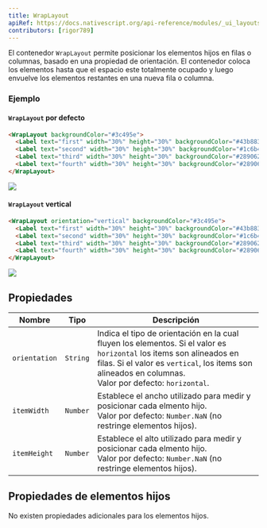 ```yaml
---
title: WrapLayout
apiRef: https://docs.nativescript.org/api-reference/modules/_ui_layouts_wrap_layout_
contributors: [rigor789]
---
```


El contenedor `WrapLayout` permite posicionar los elementos hijos en filas o columnas, basado en una propiedad de orientación. El contenedor coloca los elementos hasta que el espacio este totalmente ocupado y luego envuelve los elementos restantes en una nueva fila o columna.

### Ejemplo

#### `WrapLayout` por defecto

```html
<WrapLayout backgroundColor="#3c495e">
  <Label text="first" width="30%" height="30%" backgroundColor="#43b883"/>
  <Label text="second" width="30%" height="30%" backgroundColor="#1c6b48"/>
  <Label text="third" width="30%" height="30%" backgroundColor="#289062"/>
  <Label text="fourth" width="30%" height="30%" backgroundColor="#289062"/>
</WrapLayout>
```
<img class="md:w-1/2 lg:w-1/3" src="https://art.nativescript-vue.org/layouts/wrap_layout_horizontal.svg" />

#### `WrapLayout` vertical

```html
<WrapLayout orientation="vertical" backgroundColor="#3c495e">
  <Label text="first" width="30%" height="30%" backgroundColor="#43b883"/>
  <Label text="second" width="30%" height="30%" backgroundColor="#1c6b48"/>
  <Label text="third" width="30%" height="30%" backgroundColor="#289062"/>
  <Label text="fourth" width="30%" height="30%" backgroundColor="#289062"/>
</WrapLayout>
```
<img class="md:w-1/2 lg:w-1/3" src="https://art.nativescript-vue.org/layouts/wrap_layout_vertical.svg" />

## Propiedades

| Nombre | Tipo | Descripción |
|------|------|-------------|
`orientation` | `String` | Indica el tipo de orientación en la cual fluyen los elementos. Si el valor es `horizontal` los items son alineados en filas. Si el valor es `vertical`, los items son alineados en columnas.<br>Valor por defecto: `horizontal`.
`itemWidth` | `Number` | Establece el ancho utilizado para medir y posicionar cada elmento hijo.<br>Valor por defecto: `Number.NaN` (no restringe elementos hijos).
`itemHeight` | `Number` | Establece el alto utilizado para medir y posicionar cada elmento hijo.<br>Valor por defecto: `Number.NaN` (no restringe elementos hijos).


## Propiedades de elementos hijos

No existen propiedades adicionales para los elementos hijos.
